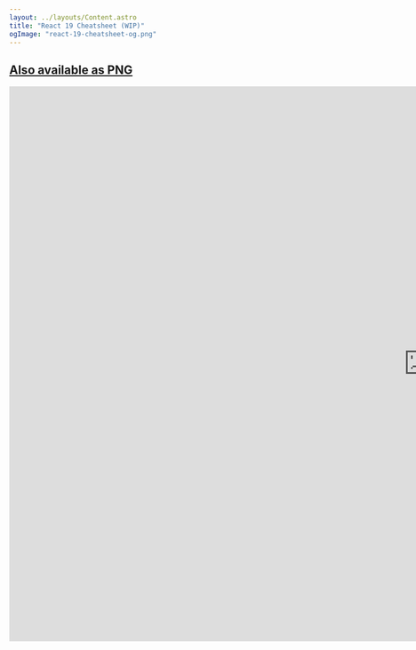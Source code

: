 ```yaml
---
layout: ../layouts/Content.astro
title: "React 19 Cheatsheet (WIP)"
ogImage: "react-19-cheatsheet-og.png"
---
```


<div className="grid place-content-center">
      <h2 className="mb-10 text-center">
      <a href="https://aurorascharff.no/react-19-cheatsheet.png" className="hover:underline decoration-wavy" target="_blank" >Also available as PNG</a>
      </h2>
      <iframe
            src="https://link.excalidraw.com/readonly/CSYYVWwqoHslPeBzuKlz"
            width="1500px"
            height="1000px"
            style="border: none;">
      </iframe>
</div>
